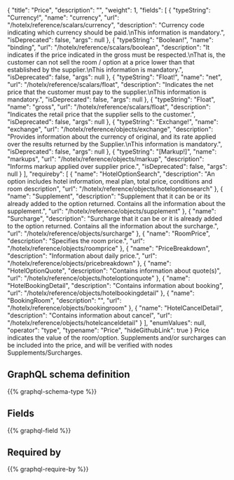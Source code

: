 {
  "title": "Price",
  "description": "",
  "weight": 1,
  "fields": [
    {
      "typeString": "Currency!",
      "name": "currency",
      "url": "/hotelx/reference/scalars/currency",
      "description": "Currency code indicating which currency should be paid.\nThis information is mandatory.",
      "isDeprecated": false,
      "args": null
    },
    {
      "typeString": "Boolean!",
      "name": "binding",
      "url": "/hotelx/reference/scalars/boolean",
      "description": "It indicates if the price indicated in the gross must be respected.\nThat is, the customer can not sell the room / option at a price lower than that established by the supplier.\nThis information is mandatory.",
      "isDeprecated": false,
      "args": null
    },
    {
      "typeString": "Float!",
      "name": "net",
      "url": "/hotelx/reference/scalars/float",
      "description": "Indicates the net price that the customer must pay to the supplier.\nThis information is mandatory.",
      "isDeprecated": false,
      "args": null
    },
    {
      "typeString": "Float",
      "name": "gross",
      "url": "/hotelx/reference/scalars/float",
      "description": "Indicates the retail price that the supplier sells to the customer.",
      "isDeprecated": false,
      "args": null
    },
    {
      "typeString": "Exchange!",
      "name": "exchange",
      "url": "/hotelx/reference/objects/exchange",
      "description": "Provides information about the currency of original, and its rate applied over the results returned by the Supplier.\nThis information is mandatory.",
      "isDeprecated": false,
      "args": null
    },
    {
      "typeString": "[Markup!]",
      "name": "markups",
      "url": "/hotelx/reference/objects/markup",
      "description": "Informs markup applied over supplier price.",
      "isDeprecated": false,
      "args": null
    }
  ],
  "requireby": [
    {
      "name": "HotelOptionSearch",
      "description": "An option includes hotel information, meal plan, total price, conditions and room description",
      "url": "/hotelx/reference/objects/hoteloptionsearch"
    },
    {
      "name": "Supplement",
      "description": "Supplement that it can be or its already added to the option returned. Contains all the information about the supplement.",
      "url": "/hotelx/reference/objects/supplement"
    },
    {
      "name": "Surcharge",
      "description": "Surcharge that it can be or it is already added to the option returned. Contains all the information about the surcharge.",
      "url": "/hotelx/reference/objects/surcharge"
    },
    {
      "name": "RoomPrice",
      "description": "Specifies the room price.",
      "url": "/hotelx/reference/objects/roomprice"
    },
    {
      "name": "PriceBreakdown",
      "description": "Information about daily price.",
      "url": "/hotelx/reference/objects/pricebreakdown"
    },
    {
      "name": "HotelOptionQuote",
      "description": "Contains information about quote(s)",
      "url": "/hotelx/reference/objects/hoteloptionquote"
    },
    {
      "name": "HotelBookingDetail",
      "description": "Contains information about booking",
      "url": "/hotelx/reference/objects/hotelbookingdetail"
    },
    {
      "name": "BookingRoom",
      "description": "",
      "url": "/hotelx/reference/objects/bookingroom"
    },
    {
      "name": "HotelCancelDetail",
      "description": "Contains information about cancel",
      "url": "/hotelx/reference/objects/hotelcanceldetail"
    }
  ],
  "enumValues": null,
  "operator": "type",
  "typename": "Price",
  "hideGithubLink": true
}
Price indicates the value of the room/option.
Supplements and/or surcharges can be included into the price, and will be verified with nodes Supplements/Surcharges.
## GraphQL schema definition

{{% graphql-schema-type %}}

## Fields

{{% graphql-field %}}

## Required by

{{% graphql-require-by %}}
